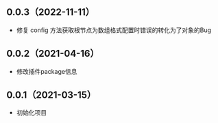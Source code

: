 ## 0.0.3（2022-11-11）
- 修复 config 方法获取根节点为数组格式配置时错误的转化为了对象的Bug
## 0.0.2（2021-04-16）
- 修改插件package信息
## 0.0.1（2021-03-15）
- 初始化项目
